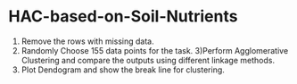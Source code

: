 # HAC-based-on-Soil-Nutrients

1) Remove the rows with missing data.
2) Randomly Choose 155 data points for the task.
3)Perform Agglomerative Clustering and compare the outputs using different linkage methods.
4) Plot Dendogram and show the break line for clustering.
